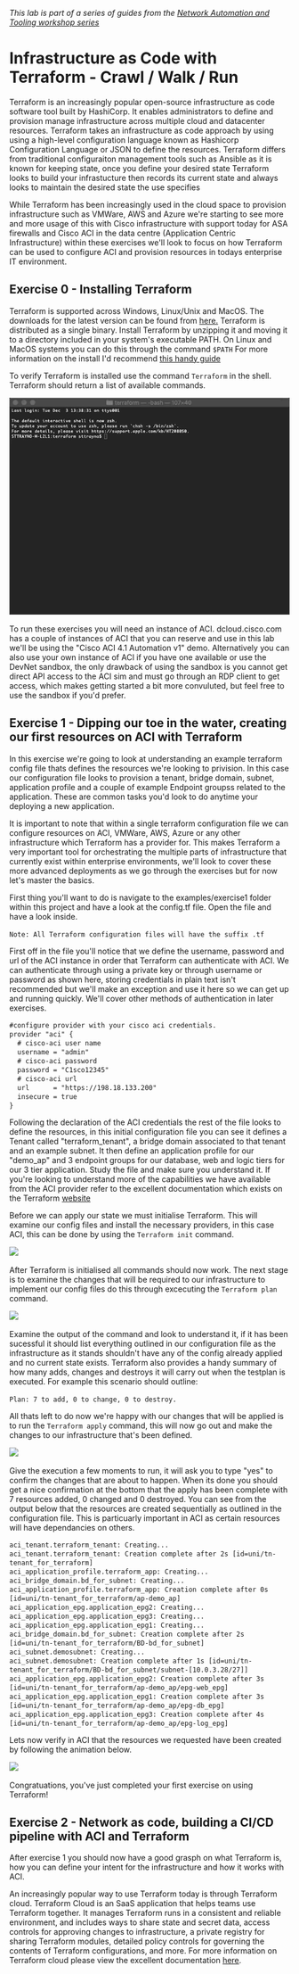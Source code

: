 *This lab is part of a series of guides from the [Network Automation and Tooling workshop series](https://github.com/sttrayno/Network-Automation-Tooling)*

# Infrastructure as Code with Terraform - Crawl / Walk / Run

Terraform is an increasingly popular open-source infrastructure as code software tool built by HashiCorp. It enables administrators to define and provision manage infrastructure across multiple cloud and datacenter resources. Terraform takes an infrastructure as code approach by using using a high-level configuration language known as Hashicorp Configuration Language or JSON to define the resources. Terraform differs from traditional configuraiton management tools such as Ansible as it is known for keeping state, once you define your desired state Terraform looks to build your infrastucture then records its current state and always looks to maintain the desired state the use specifies

While Terraform has been increasingly used in the cloud space to provision infrastructure such as VMWare, AWS and Azure we're starting to see more and more usage of this with Cisco infrastructure with support today for ASA firewalls and Cisco ACI in the data centre (Application Centric Infrastructure) within these exercises we'll look to focus on how Terraform can be used to configure ACI and provision resources in todays enterprise IT environment.

## Exercise 0 - Installing Terraform

Terraform is supported across Windows, Linux/Unix and MacOS. The downloads for the latest version can be found from [here.](https://www.terraform.io/downloads.html)
Terraform is distributed as a single binary. Install Terraform by unzipping it and moving it to a directory included in your system's executable PATH. On Linux and MacOS systems you can do this through the command `$PATH` For more information on the install I'd recommend [this handy guide](https://www.vasos-koupparis.com/terraform-getting-started-install/)

To verify Terraform is installed use the command `Terraform` in the shell. Terraform should return a list of available commands.

![](images/terraform-install.gif)

To run these exercises you will need an instance of ACI. dcloud.cisco.com has a couple of instances of ACI that you can reserve and use in this lab we'll be using the "Cisco ACI 4.1 Automation v1" demo. Alternatively you can also use your own instance of ACI if you have one available or use the DevNet sandbox, the only drawback of using the sandbox is you cannot get direct API access to the ACI sim and must go through an RDP client to get access, which makes getting started a bit more convuluted, but feel free to use the sandbox if you'd prefer.

## Exercise 1 - Dipping our toe in the water, creating our first resources on ACI with Terraform

In this exercise we're going to look at understanding an example terraform config file thats defines the resources we're looking to privision. In this case our configuration file looks to provision a tenant, bridge domain, subnet, application profile and a couple of example Endpoint groupss related to the application. These are common tasks you'd look to do anytime your deploying a new application. 

It is important to note that within a single terraform configuration file we can configure resources on ACI, VMWare, AWS, Azure or any other infrastructure which Terraform has a provider for. This makes Terraform a very important tool for orchestrating the multiple parts of infrastructure that currently exist within enterprise environments, we'll look to cover these more advanced deployments as we go through the exercises but for now let's master the basics.

First thing you'll want to do is navigate to the examples/exercise1 folder within this project and have a look at the config.tf file. Open the file and have a look inside.

```Note: All Terraform configuration files will have the suffix .tf```

First off in the file you'll notice that we define the username, password and url of the ACI instance in order that Terraform can authenticate with ACI. We can authenticate through using a private key or through username or password as shown here, storing credentials in plain text isn't recommended but we'll make an exception and use it here so we can get up and running quickly. We'll cover other methods of authentication in later exercises. 

```
#configure provider with your cisco aci credentials.
provider "aci" {
  # cisco-aci user name
  username = "admin"
  # cisco-aci password
  password = "C1sco12345"
  # cisco-aci url
  url      = "https://198.18.133.200"
  insecure = true
}
```

Following the declaration of the ACI credentials the rest of the file looks to define the resources, in this initial configuration file you can see it defines a Tenant called "terraform_tenant", a bridge domain associated to that tenant and an example subnet. It then define an application profile for our "demo_ap" and 3 endpoint groups for our database, web and logic tiers for our 3 tier application. Study the file and make sure you understand it. If you're looking to understand more of the capabilities we have available from the ACI provider refer to the excellent documentation which exists on the Terraform [website](https://www.terraform.io/docs/providers/aci/index.html)

Before we can apply our state we must initialise Terraform. This will examine our config files and install the necessary providers, in this case ACI, this can be done by using the ```Terraform init``` command.

![](images/terraform-init.gif)

After Terraform is initialised all commands should now work. The next stage is to examine the changes that will be required to our infrastructure to implement our config files do this through excecuting the ```Terraform plan``` command.

![](images/terraform-plan.gif)

Examine the output of the command and look to understand it, if it has been sucessful it should list everything outlined in our configuration file as the infrastructure as it stands shouldn't have any of the config already applied and no current state exists. Terraform also provides a handy summary of how many adds, changes and destroys it will carry out when the testplan is executed. For example this scenario should outline:

```Plan: 7 to add, 0 to change, 0 to destroy.```

All thats left to do now we're happy with our changes that will be applied is to run the ```Terraform apply``` command, this will now go out and make the changes to our infrastructure that's been defined.

![](images/terraform-apply.gif)

Give the execution a few moments to run, it will ask you to type "yes" to confirm the changes that are about to happen. When its done you should get a nice confirmation at the bottom that the apply has been complete with 7 resources added, 0 changed and 0 destroyed. You can see from the output below that the resources are created sequentially as outlined in the configuration file. This is particuarly important in ACI as certain resources will have dependancies on others.

```
aci_tenant.terraform_tenant: Creating...
aci_tenant.terraform_tenant: Creation complete after 2s [id=uni/tn-tenant_for_terraform]
aci_application_profile.terraform_app: Creating...
aci_bridge_domain.bd_for_subnet: Creating...
aci_application_profile.terraform_app: Creation complete after 0s [id=uni/tn-tenant_for_terraform/ap-demo_ap]
aci_application_epg.application_epg2: Creating...
aci_application_epg.application_epg3: Creating...
aci_application_epg.application_epg1: Creating...
aci_bridge_domain.bd_for_subnet: Creation complete after 2s [id=uni/tn-tenant_for_terraform/BD-bd_for_subnet]
aci_subnet.demosubnet: Creating...
aci_subnet.demosubnet: Creation complete after 1s [id=uni/tn-tenant_for_terraform/BD-bd_for_subnet/subnet-[10.0.3.28/27]]
aci_application_epg.application_epg2: Creation complete after 3s [id=uni/tn-tenant_for_terraform/ap-demo_ap/epg-web_epg]
aci_application_epg.application_epg1: Creation complete after 3s [id=uni/tn-tenant_for_terraform/ap-demo_ap/epg-db_epg]
aci_application_epg.application_epg3: Creation complete after 4s [id=uni/tn-tenant_for_terraform/ap-demo_ap/epg-log_epg]
```

Lets now verify in ACI that the resources we requested have been created by following the animation below.

![](images/ACI-check.gif)

Congratuations, you've just completed your first exercise on using Terraform!

## Exercise 2 - Network as code, building a CI/CD pipeline with ACI and Terraform

After exercise 1 you should now have a good grasph on what Terraform is, how you can define your intent for the infrastructure and how it works with ACI.

An increasingly popular way to use Terraform today is through Terraform cloud. Terraform Cloud is an SaaS application that helps teams use Terraform together. It manages Terraform runs in a consistent and reliable environment, and includes ways to share state and secret data, access controls for approving changes to infrastructure, a private registry for sharing Terraform modules, detailed policy controls for governing the contents of Terraform configurations, and more. For more information on Terraform cloud please view the excellent documentation [here](https://www.terraform.io/docs/cloud/index.html).

